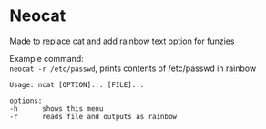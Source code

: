 # Neocat
Made to replace cat and add rainbow text option for funzies


Example command:  
`neocat -r /etc/passwd`, prints contents of /etc/passwd in rainbow 

```
Usage: ncat [OPTION]... [FILE]...

options:  
-h      shows this menu  
-r      reads file and outputs as rainbow
```
